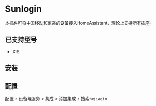 # Sunlogin

本插件可将中国移动和家亲的设备接入HomeAssistant，理论上支持所有插座。

## 已支持型号
- X1S


## 安装


## 配置

配置 > 设备与服务 >  集成 >  添加集成 > 搜索`hejiaqin`

